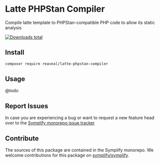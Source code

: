 # Latte PHPStan Compiler

Compile latte template to PHPStan-compatible PHP code to allow its static analysis

[![Downloads total](https://img.shields.io/packagist/dt/reaveal/latte-phpstan-compiler.svg?style=flat-square)](https://packagist.org/packages/reaveal/latte-phpstan-compiler/stats)

## Install

```bash
composer require reaveal/latte-phpstan-compiler
```

## Usage

@todo

## Report Issues

In case you are experiencing a bug or want to request a new feature head over to the [Symplify monorepo issue tracker](https://github.com/symplify/symplify/issues)

## Contribute

The sources of this package are contained in the Symplify monorepo. We welcome contributions for this package on [symplify/symplify](https://github.com/symplify/symplify).
